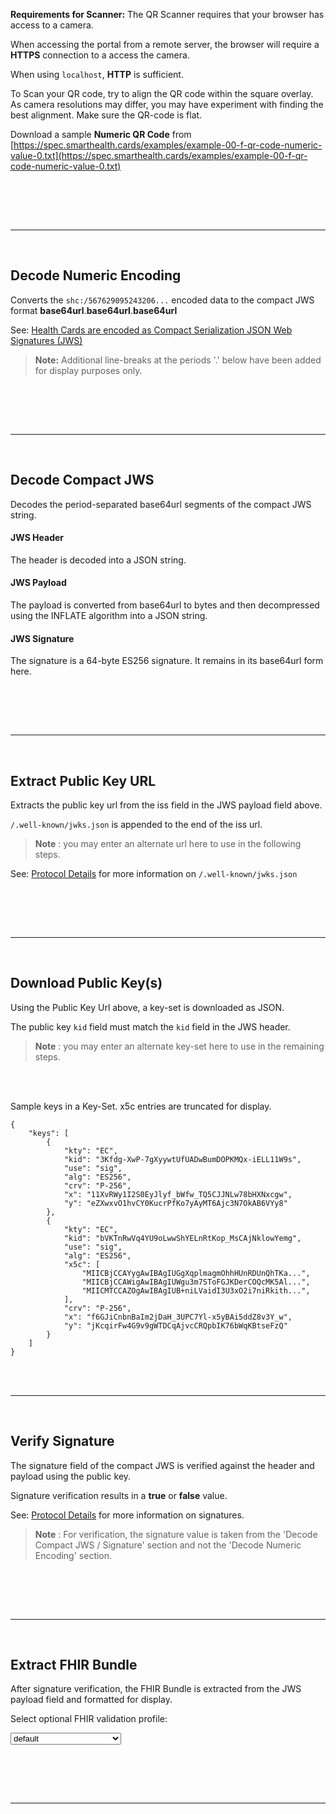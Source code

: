 <!-- label:scanQRCode side:left -->
__Requirements for Scanner:__
The QR Scanner requires that your browser has access to a camera.

When accessing the portal from a remote server, the browser will require a __HTTPS__ connection to a access the camera.

When using `localhost`, __HTTP__ is sufficient.

To Scan your QR code, try to align the QR code within the square overlay.  As camera resolutions may differ, you may have experiment with finding the best alignment. Make sure the QR-code is flat.

Download a sample __Numeric QR Code__ from [https://spec.smarthealth.cards/examples/example-00-f-qr-code-numeric-value-0.txt](https://spec.smarthealth.cards/examples/example-00-f-qr-code-numeric-value-0.txt)


<br><br>
<!-- label:scanQRCode side:right-->
<!-- separator --> <br><hr><br>




<!-- label:decodeNumeric side:left -->
## Decode Numeric Encoding

Converts the `shc:/567629095243206...` encoded data to the compact JWS format __base64url__.__base64url__.__base64url__

See: [Health Cards are encoded as Compact Serialization JSON Web Signatures (JWS)](https://spec.smarthealth.cards/#health-cards-are-encoded-as-compact-serialization-json-web-signatures-jws)

>__Note:__ Additional line-breaks at the periods '.' below have been added for display purposes only.

<br><br>
<!-- label:decodeNumeric side:right -->
<!-- separator --> <br><hr><br>




<!-- label:decodeJWS side:left -->
## Decode Compact JWS

Decodes the period-separated base64url segments of the compact JWS string.

#### JWS Header
The header is decoded into a JSON string.

#### JWS Payload
The payload is converted from base64url to bytes and then decompressed using the INFLATE algorithm into a JSON string.

#### JWS Signature
The signature is a 64-byte ES256 signature. It remains in its base64url form here.

<br><br>
<!-- label:decodeJWS side:right-->
<!-- separator --> <br><hr><br>




<!-- label:extractPublicKey side:left -->
## Extract Public Key URL

Extracts the public key url from the iss field in the JWS payload field above.

`/.well-known/jwks.json` is appended to the end of the iss url.

>__Note__ : you may enter an alternate url here to use in the following steps.

See: [Protocol Details](https://spec.smarthealth.cards/#protocol-details) for more information on `/.well-known/jwks.json`

<br><br>
<!-- label:extractPublicKey side:right-->
<!-- separator --> <br><hr><br>




<!-- label:downloadKey side:left -->
## Download Public Key(s)

Using the Public Key Url above, a key-set is downloaded as JSON.

The public key `kid` field must match the `kid` field in the JWS header.

>__Note__ : you may enter an alternate key-set here to use in the remaining steps.

<br><br>
<!-- label:downloadKey side:right-->
Sample keys in a Key-Set.  x5c entries are truncated for display.

	{
		"keys": [
			{
				"kty": "EC",
				"kid": "3Kfdg-XwP-7gXyywtUfUADwBumDOPKMQx-iELL11W9s",
				"use": "sig",
				"alg": "ES256",
				"crv": "P-256",
				"x": "11XvRWy1I2S0EyJlyf_bWfw_TQ5CJJNLw78bHXNxcgw",
				"y": "eZXwxvO1hvCY0KucrPfKo7yAyMT6Ajc3N7OkAB6VYy8"
			},
			{
				"kty": "EC",
				"kid": "bVKTnRwVq4YU9oLwwShYELnRtKop_MsCAjNklowYemg",
				"use": "sig",
				"alg": "ES256",
				"x5c": [
					"MIICBjCCAYygAwIBAgIUGgXqplmagmOhhHUnRDUnQhTKa...",
					"MIICBjCCAWigAwIBAgIUWgu3m7SToFGJKDerCOQcMK5Al...",
					"MIICMTCCAZOgAwIBAgIUB+niLVaidI3U3xO2i7niRkith...",
				],
				"crv": "P-256",
				"x": "f6GJiCnbnBaIm2jDaH_3UPC7Yl-x5yBAi5ddZ8v3Y_w",
				"y": "jKcqirFw4G9v9gWTDCqAjvcCRQpbIK76bWqKBtseFzQ"
			}
		]
	}
<br>
<!-- separator --> <br><hr><br>




<!-- label:verifySignature side:left -->
## Verify Signature

The signature field of the compact JWS is verified against the header and payload using the public key.

Signature verification results in a __true__ or __false__ value.

See: [Protocol Details](https://spec.smarthealth.cards/#protocol-details) for more information on signatures.

>__Note__ : For verification, the signature value is taken from the 'Decode Compact JWS / Signature' section and not the 'Decode Numeric Encoding' section.

<br><br>
<!-- label:verifySignature side:right-->
<!-- separator --> <br><hr><br>




<!-- label:extractFhirBundle side:left -->
## Extract FHIR Bundle

After signature verification, the FHIR Bundle is extracted from the JWS payload field and formatted for display.
<br/>

Select optional FHIR validation profile:

<select id='profile-select' aria-label="FHIR Validation Type" onchange="profileSelected()" class="form-select text-center bg-secondary text-white">
    <option selected value='any'>default</option>
    <option value='usa-covid19-immunization'>usa-covid19-immunization</option>
</select>

<br><br>
<!-- label:extractFhirBundle side:right-->
<!-- separator --> <br><hr><br>
